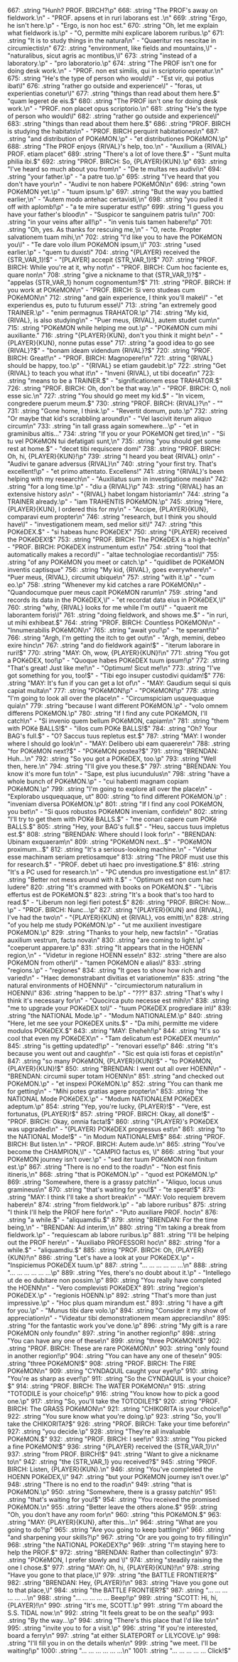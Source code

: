 667: .string "Hunh? PROF. BIRCH?\p"
668: .string "The PROF's away on fieldwork.\n" - "PROF. apsens et in ruri laborans est .\n"
669: .string "Ergo, he isn't here.\p" - "Ergo, is non hoc est."
670: .string "Oh, let me explain what fieldwork is.\p" - "O, permitte mihi explicare laborem ruribus.\p"
671: .string "It is to study things in the natural\n" - "Quaeritur res nescitae in circumiectis\n"
672: .string "environment, like fields and mountains,\l" - "naturalibus, sicut agris ac montibus,\I"
673: .string "instead of a laboratory.\p" - "pro laboratorio.\p"
674: .string "The PROF isn't one for doing desk work.\n" - "PROF. non est similis, qui in scriptorio operatur.\n"
675: .string "He's the type of person who would\l" - "Est vir, qui potius ibat\I"
676: .string "rather go outside and experience\l" - "foras, ut experientias conetur\I"
677: .string "things than read about them here.$" "quam legeret de eis.$"
680: .string "The PROF isn't one for doing desk work.\n" - "PROF. non placet opus scriptorio.\n"
681: .string "He's the type of person who would\l"
682: .string "rather go outside and experience\l"
683: .string "things than read about them here.$"
686: .string "PROF. BIRCH is studying the habitats\n" - "PROF. BIRCH perquirit habitationes\n"
687: .string "and distribution of POKéMON.\p" - "et distributiones POKéMON.\p"
688: .string "The PROF enjoys {RIVAL}'s help, too.\n" - "Auxilium a {RIVAL} PROF. etiam placet"
689: .string "There's a lot of love there.$" - "Sunt multa philia ibi.$"
692: .string "PROF. BIRCH: So, {PLAYER}{KUN}.\p"
693: .string "I've heard so much about you from\n" - "De te multas res audivi\n"
694: .string "your father.\p" - "a patre tuo.\p"
695: .string "I've heard that you don't have your\n" - "Audivi te non habere POKéMON\n"
696: .string "own POKéMON yet.\p" - "tuum ipsum.\p"
697: .string "But the way you battled earlier,\n" - "Autem modo antehac certavisti,\n"
698: .string "you pulled it off with aplomb!\p" - "a te mire superatur est!\p"
699: .string "I guess you have your father's blood\n" - "Suspicor te sanguinem patris tui\n"
700: .string "in your veins after all!\p" - "in venis tuis tamen habere!\p"
701: .string "Oh, yes. As thanks for rescuing me,\n" - "O, recte. Propter salvationem tuam mihi,\n"
702: .string "I'd like you to have the POKéMON you\l" - "Te dare volo illum POKéMON ipsum,\I"
703: .string "used earlier.\p" - "quem tu duxisti"
704: .string "{PLAYER} received the {STR_VAR_1}!$" - "[PLAYER] accepit {STR_VAR_1}!$"
707: .string "PROF. BIRCH: While you're at it, why not\n" - "PROF. BIRCH: Cum hoc faciente es, quare non\n"
708: .string "give a nickname to that {STR_VAR_1}?$" - "appelas {STR_VAR_1} honum cognomentum?$"
711: .string "PROF. BIRCH: If you work at POKéMON\n" - "PROF. BIRCH: Si vero studeas cum POKéMON\n"
712: .string "and gain experience, I think you'll make\l" - "et experiendus es, puto tu futurum esse\I"
713: .string "an extremely good TRAINER.\p" - "enim permagnus TRAHATOR.\p"
714: .string "My kid, {RIVAL}, is also studying\n" - "Puer meus, {RIVAL}, autem studet cum\n"
715: .string "POKéMON while helping me out.\p" - "POKéMON cum mihi auxiliante."
716: .string "{PLAYER}{KUN}, don't you think it might be\n" - "{PLAYER}{KUN}, nonne putas esse"
717: .string "a good idea to go see {RIVAL}?$" - "bonam ideam videndum {RIVAL}?$"
720: .string "PROF. BIRCH: Great!\n" - "PROF. BIRCH: Magnopere!\n"
721: .string "{RIVAL} should be happy, too.\p" - "{RIVAL} se etiam gaudebit.\p"
722: .string "Get {RIVAL} to teach you what it\n" - "Inveni {RIVAL}, ut tibi doceat\n"
723: .string "means to be a TRAINER.$" - "significationem esse TRAHATOR.$"
726: .string "PROF. BIRCH: Oh, don't be that way.\n" - "PROF. BIRCH: O, noli esse sic.\n"
727: .string "You should go meet my kid.$" - "In vicem, congredere puerum meum.$"
730: .string "PROF. BIRCH: {RIVAL}?\n" - ""
731: .string "Gone home, I think.\p" - "Revertit domum, puto.\p"
732: .string "Or maybe that kid's scrabbling around\n" - "Vel lascivit iterum aliquo circum\n"
733: .string "in tall grass again somewhere…\p" - "et in graminibus altis..."
734: .string "If you or your POKéMON get tired,\n" - "Si tu vel POKéMON tui defatigati sunt,\n"
735: .string "you should get some rest at home.$" - "decet tibi requiscere domi"
738: .string "PROF. BIRCH: Oh, hi, {PLAYER}{KUN}!\p" 
739: .string "I heard you beat {RIVAL} on\n" - "Audivi te ganare adversus {RIVAL}\n"
740: .string "your first try. That's excellent!\p" - "et primo attentato. Excellens!"
741: .string "{RIVAL}'s been helping with my research\n" - "Auxiliatus sum in investigatione mea\n"
742: .string "for a long time.\p" - "diu a {RIVAL}\p"
743: .string "{RIVAL} has an extensive history as\n" - "{RIVAL} habet longam historiam\n"
744: .string "a TRAINER already.\p" - "iam TRAHENTIS POKéMON.\p"
745: .string "Here, {PLAYER}{KUN}, I ordered this for my\n" - "Accipe, {PLAYER}{KUN}, comparavi eum propter\n"
746: .string "research, but I think you should have\l" - "investigationem meam, sed melior sit\I"
747: .string "this POKéDEX.$" - "si habeas hunc POKéDEX"
750: .string "{PLAYER} received the POKéDEX!$" 
753: .string "PROF. BIRCH: The POKéDEX is a high-tech\n" - "PROF. BIRCH: POKéDEX instrumentum est\n"
754: .string "tool that automatically makes a record\l" - "altae technologiae recordantis\I"
755: .string "of any POKéMON you meet or catch.\p" - "quidlibet de POKéMON inventis captisque"
756: .string "My kid, {RIVAL}, goes everywhere\n" - "Puer meus, {RIVAL}, circumit ubique\n"
757: .string "with it.\p" - "cum eo.\p"
758: .string "Whenever my kid catches a rare POKéMON\n" - "Quandocumque puer meus capit POKéMON rarum\n"
759: .string "and records its data in the POKéDEX,\l" - "et recordat data eius in POKéDEX,\I"
760: .string "why, {RIVAL} looks for me while I'm out\l" - "quaerit me laborantem foris\I"
761: .string "doing fieldwork, and shows me.$" - "in ruri, ut mihi exhibeat.$"
764: .string "PROF. BIRCH: Countless POKéMON\n" - "Innumerabilis POKéMON\n"
765: .string "await you!\p" - "te sperant!\b"
766: .string "Argh, I'm getting the itch to get out\n" - "Argh, memini, debeo exire hinc\n"
767: .string "and do fieldwork again!$" - "iterum laborare in ruri!$"
770: .string "MAY: Oh, wow, {PLAYER}{KUN}!\n" 
771: .string "You got a POKéDEX, too!\p" - "Quoque habes POKéDEX tuum ipsum!\p"
772: .string "That's great! Just like me!\n" - "Optimum! Sicut me!\n"
773: .string "I've got something for you, too!$" - "Tibi ego insuper custodivi quidam!$"
776: .string "MAY: It's fun if you can get a lot of\n" - "MAY: Gaudium sequi si quis capiat multa\n"
777: .string "POKéMON!\p" - "POKéMON!\p"
778: .string "I'm going to look all over the place\n" - "Circumspiciam usquequaque quia\n"
779: .string "because I want different POKéMON.\p" - "volo omnem differens POKéMON.\p"
780: .string "If I find any cute POKéMON, I'll catch\n" - "Si invenio quem bellum POKéMON, capiam\n"
781: .string "them with POKé BALLS!$" - "illos cum POKé BALLS!$"
784: .string "Oh? Your BAG's full.$" - "O? Saccus tuus repletus est.$"
787: .string "MAY: I wonder where I should go look\n" - "MAY: Delibero ubi eam quaerere\n"
788: .string "for POKéMON next?$" - "POKéMON postea?$"
791: .string "BRENDAN: Huh…\n"
792: .string "So you got a POKéDEX, too.\p"
793: .string "Well then, here.\n"
794: .string "I'll give you these.$"
797: .string "BRENDAN: You know it's more fun to\n" - "Sape, est plus iucundulus\n"
798: .string "have a whole bunch of POKéMON.\p" - "cui habenti magnam copiam POKéMON.\p"
799: .string "I'm going to explore all over the place\n" - "Explorabo usquequaque, ut"
800: .string "to find different POKéMON.\p" : "inveniam diversa POKéMON.\p"
801: .string "If I find any cool POKéMON, you bet\n" - "Si quos robustos POKéMON inveniam, confide\n"
802: .string "I'll try to get them with POKé BALLS.$" - "me conari capere cum POKé BALLS.$"
805: .string "Hey, your BAG's full.$" - "Heu, saccus tuus impletus est.$"
808: .string "BRENDAN: Where should I look for\n" - "BRENDAN: Ubinam exquaeram\n"
809: .string "POKéMON next…$" - "POKéMON proximum...$"
812: .string "It's a serious-looking machine.\n" - "Videtur esse machinam seriam pretiosamque"
813: .string "The PROF must use this for research.$" - "PROF. debet uti haec pro investigatione.$"
816: .string "It's a PC used for research.\n" - "PC utendus pro investigatione est.\n"
817: .string "Better not mess around with it.$" - "Optimum est non cum hac ludere"
820: .string "It's crammed with books on POKéMON.$" - "Libris effertus est de POKéMON.$"
823: .string "It's a book that's too hard to read.$" - "Liberum non legi fieri potest.$"
826: .string "PROF. BIRCH: Now…\p" - "PROF. BIRCH: Nunc...\p"
827: .string "{PLAYER}{KUN} and {RIVAL}, I've had the two\n" - "{PLAYER}{KUN} et {RIVAL}, vos emitti,\n"
828: .string "of you help me study POKéMON.\p" - "ut me auxilient investigare POKéMON.\p"
829: .string "Thanks to your help, new facts\n" - "Gratias auxilium vestrum, facta nova\n"
830: .string "are coming to light.\p" - "coeperunt apparere.\p"
831: .string "It appears that in the HOENN region,\n" - "Videtur in regione HOENN esse\n"
832: .string "there are also POKéMON from other\l" - "tamen POKéMON e alias\I"
833: .string "regions.\p" - "regiones"
834: .string "It goes to show how rich and varied\n" - "Haec demonstrabant divitias et variationem\n"
835: .string "the natural environments of HOENN\l" - "circumiectorum naturalium in HOENN\I"
836: .string "happen to be.\p" - "???"
837: .string "That's why I think it's necessary for\n" - "Quocirca puto necesse est mihi\n"
838: .string "me to upgrade your POKéDEX to\l" - "tuum POKéDEX progrediare in\I"
839: .string "the NATIONAL Mode.\p" - "Modum NATIONALEM.\p"
840: .string "Here, let me see your POKéDEX units.$" - "Da mihi, permitte me videre modulos POKéDEX.$"
843: .string "MAY: Eheheh!\p"
844: .string "It's so cool that even my POKéDEX\n" - "Tam delicatum est POKéDEX meum\n"
845: .string "is getting updated!\p" - "renovari esse!\p"
846: .string "It's because you went out and caught\n" - "Sic est quia isti foras et cepisti\n"
847: .string "so many POKéMON, {PLAYER}{KUN}!$" - "to POKéMON, {PLAYER}{KUN}!$"
850: .string "BRENDAN: I went out all over HOENN\n" - "BRENDAN: circumii super totam HOENN\n"
851: .string "and checked out POKéMON.\p" - "et inspexi POKéMON.\p"
852: .string "You can thank me for getting\n" - "Mihi potes gratias agere propter\n"
853: .string "the NATIONAL Mode POKéDEX.\p" - "Modum NATIONALEM POKéDEX adeptum.\p"
854: .string "Yep, you're lucky, {PLAYER}!$" - "Vere, est fortunatus, {PLAYER}!$"
857: .string "PROF. BIRCH: Okay, all done!$" - "PROF. BIRCH: Okay, omnia facta!$"
860: .string "{PLAYER}'s POKéDEX was upgraded\n" - "{PLAYER} POKéDEX progressus est\n"
861: .string "to the NATIONAL Mode!$" - "in Modum NATIONALEM!$"
864: .string "PROF. BIRCH: But listen.\n" - "PROF. BIRCH: Autem aude.\n"
865: .string "You've become the CHAMPION,\l" - "CAMPIO factus es, \I"
866: .string "but your POKéMON journey isn't over.\p" - "sed iter tuum POKéMON non finitum est.\p"
867: .string "There is no end to the road\n" - "Non est finis itineris,\n"
868: .string "that is POKéMON.\p" - "quod est POKéMON.\p"
869: .string "Somewhere, there is a grassy patch\n" - "Aliquo, locus unus gramineus\n"
870: .string "that's waiting for you!$" - "te sperat!$"
873: .string "MAY: I think I'll take a short break\n" - "MAY: Volo requiem brevem habere\n"
874: .string "from fieldwork.\p" - "ab labore ruribus"
875: .string "I think I'll help the PROF here for\n" - "Puto auxiliare PROF. hoc\n"
876: .string "a while.$" - "aliquamdiu.$"
879: .string "BRENDAN: For the time being,\n" - "BRENDAN: Ad interim,\n"
880: .string "I'm taking a break from fieldwork.\p" - "requiescam ab labore ruribus.\p"
881: .string "I'll be helping out the PROF here\n" - "Auxiliabo PROFESSORI hoc\n"
882: .string "for a while.$" - "aliquamdiu.$"
885: .string "PROF. BIRCH: Oh, {PLAYER}{KUN}!\n" 
886: .string "Let's have a look at your POKéDEX.\p" - "Inspiciemus POKéDEX tuum.\p"
887: .string "… … … … … …\n"
888: .string "… … … … … …\p"
889: .string "Yes, there's no doubt about it.\p" - "Intellego ut de eo dubitare non possim.\p"
890: .string "You really have completed the HOENN\n" - "Vero complevisti POKéDEX"
891: .string "region's POKéDEX.\p" - "regionis HOENN.\p"
892: .string "That's more than just impressive.\p" - "Hoc plus quam mirandum est."
893: .string "I have a gift for you.\p" - "Munus tibi dare volo.\p"
894: .string "Consider it my show of appreciation\n" - "Videatur tibi demonstrationem meam appreciandi\n"
895: .string "for the fantastic work you've done.\p"
896: .string "My gift is a rare POKéMON only found\n"
897: .string "in another region!\p"
898: .string "You can have any one of these\n"
899: .string "three POKéMON!$"
902: .string "PROF. BIRCH: These are rare POKéMON\n"
903: .string "only found in another region!\p"
904: .string "You can have any one of these\n"
905: .string "three POKéMON!$"
908: .string "PROF. BIRCH: The FIRE POKéMON\n"
909: .string "CYNDAQUIL caught your eye!\p"
910: .string "You're as sharp as ever!\p"
911: .string "So the CYNDAQUIL is your choice?$"
914: .string "PROF. BIRCH: The WATER POKéMON\n"
915: .string "TOTODILE is your choice!\p"
916: .string "You know how to pick a good one.\p"
917: .string "So, you'll take the TOTODILE?$"
920: .string "PROF. BIRCH: The GRASS POKéMON\n"
921: .string "CHIKORITA is your choice!\p"
922: .string "You sure know what you're doing.\p"
923: .string "So, you'll take the CHIKORITA?$"
926: .string "PROF. BIRCH: Take your time before\n"
927: .string "you decide.\p"
928: .string "They're all invaluable POKéMON.$"
932: .string "PROF. BIRCH: I see!\n"
933: .string "You picked a fine POKéMON!$"
936: .string "{PLAYER} received the {STR_VAR_1}\n"
937: .string "from PROF. BIRCH!$"
941: .string "Want to give a nickname to\n"
942: .string "the {STR_VAR_1} you received?$"
945: .string "PROF. BIRCH: Listen, {PLAYER}{KUN}.\n"
946: .string "You've completed the HOENN POKéDEX,\l"
947: .string "but your POKéMON journey isn't over.\p"
948: .string "There is no end to the road\n"
949: .string "that is POKéMON.\p"
950: .string "Somewhere, there is a grassy patch\n"
951: .string "that's waiting for you!$"
954: .string "You received the promised POKéMON.\n"
955: .string "Better leave the others alone.$"
959: .string "Oh, you don't have any room for\n"
960: .string "this POKéMON.$"
963: .string "MAY: {PLAYER}{KUN}, after this…\n"
964: .string "What are you going to do?\p"
965: .string "Are you going to keep battling\n"
966: .string "and sharpening your skills?\p"
967: .string "Or are you going to try filling\n"
968: .string "the NATIONAL POKéDEX?\p"
969: .string "I'm staying here to help the PROF.$"
972: .string "BRENDAN: Rather than collecting\n"
973: .string "POKéMON, I prefer slowly and \l"
974: .string "steadily raising the one I chose.$"
977: .string "MAY: Oh, hi, {PLAYER}{KUN}!\n"
978: .string "Have you gone to that place,\l"
979: .string "the BATTLE FRONTIER?$"
982: .string "BRENDAN: Hey, {PLAYER}!\n"
983: .string "Have you gone out to that place,\l"
984: .string "the BATTLE FRONTIER?$"
987: .string "… … … … … …\n"
988: .string "… … … … … Beep!\p"
989: .string "SCOTT: Hi, hi, {PLAYER}!\n"
990: .string "It's me, SCOTT.\p"
991: .string "I'm aboard the S.S. TIDAL now.\n"
992: .string "It feels great to be on the sea!\p"
993: .string "By the way…\p"
994: .string "There's this place that I'd like to\n"
995: .string "invite you to for a visit.\p"
996: .string "If you're interested, board a ferry\n"
997: .string "at either SLATEPORT or LILYCOVE.\p"
998: .string "I'll fill you in on the details when\n"
999: .string "we meet. I'll be waiting!\p"
1000: .string "… … … … … …\n"
1001: .string "… … … … … Click!$"